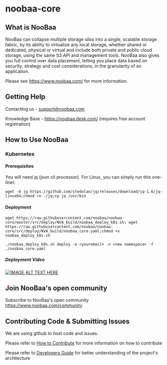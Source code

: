 noobaa-core
===========

## What is NooBaa

NooBaa can collapse multiple storage silos into a single, scalable storage fabric, by its ability to virtualize any local storage, whether shared or dedicated, physical or virtual and include both private and public cloud storage, using the same S3 API and management tools. NooBaa also gives you full control over data placement, letting you place data based on security, strategy and cost considerations, in the granularity of an application.

Please see https://www.noobaa.com/ for more information.  

## Getting Help

Contacting us - support@noobaa.com

Knowledge Base - https://noobaa.desk.com/ (requires free account registration)

## How to Use NooBaa

### Kubernetes

#### Prerequisites

You will need  jq (json cli processor).
For Linux, you can simply run this one-liner:
```
wget -O jq https://github.com/stedolan/jq/releases/download/jq-1.6/jq-linux64;chmod +x ./jq;cp jq /usr/bin
```
#### Deployment

```
wget https://raw.githubusercontent.com/noobaa/noobaa-core/master/src/deploy/NVA_build/noobaa_deploy_k8s.sh; wget https://raw.githubusercontent.com/noobaa/noobaa-core/src/deploy/NVA_build/noobaa_core.yaml;chmod +x noobaa_deploy_k8s.sh
```

```
./noobaa_deploy_k8s.sh deploy -e <youremail> -n <new namespace> -f ./noobaa_core.yaml
```

##### Deployment Video
[![IMAGE ALT TEXT HERE](http://img.youtube.com/vi/Rkig1lZccns/0.jpg)](https://youtu.be/Rkig1lZccns)


## Join NooBaa's open community

Subscribe to NooBaa's open community https://www.noobaa.com/community

## Contributing Code & Submitting Issues

We are using github to host code and issues.  
  
Please refer to [How to Contribute](https://github.com/noobaa/noobaa-core/blob/master/CONTRIBUTING.md) for more information on how to contribute  


Please refer to [Developers Guide](https://github.com/noobaa/noobaa-core/wiki/Developers-Guide) for better understanding of the project's architecture  
